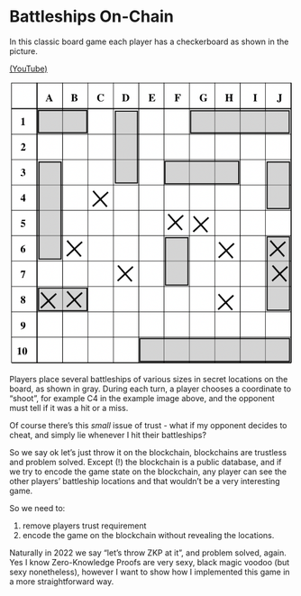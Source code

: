 # Battleships On-Chain

In this classic board game each player has a checkerboard as shown in the picture.

[(YouTube)](https://www.youtube.com/watch?v=1IEgoAZiQzI)

![Battleships](/battleships.png)

Players place several battleships of various sizes in secret locations on the board, as shown in gray.
During each turn, a player chooses a coordinate to “shoot”, for example C4 in the example image above, and the opponent must tell if it was a hit or a miss.

Of course there’s this *small* issue of trust - what if my opponent decides to cheat,
and simply lie whenever I hit their battleships?

So we say ok let’s just throw it on the blockchain, blockchains are trustless and problem solved.
Except (!) the blockchain is a public database, and if we try to encode the game state
on the blockchain, any player can see the other players’ battleship locations
and that wouldn’t be a very interesting game.

So we need to:
1. remove players trust requirement
2. encode the game on the blockchain without revealing the locations.

Naturally in 2022 we say “let’s throw ZKP at it”, and problem solved, again. Yes I know Zero-Knowledge Proofs are very sexy, black magic voodoo (but sexy nonetheless), however I want to show how I implemented this game in a more straightforward way.

